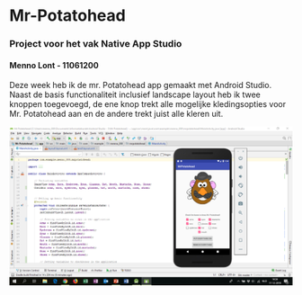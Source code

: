 # Mr-Potatohead
### Project voor het vak Native App Studio
#### Menno Lont - 11061200

Deze week heb ik de mr. Potatohead app gemaakt met Android Studio. 
Naast de basis functionaliteit inclusief landscape layout heb ik twee knoppen toegevoegd, de ene knop trekt alle mogelijke kledingsopties voor Mr. Potatohead aan en de andere trekt juist alle kleren uit. 

<img src="doc/screenshot.png" />
